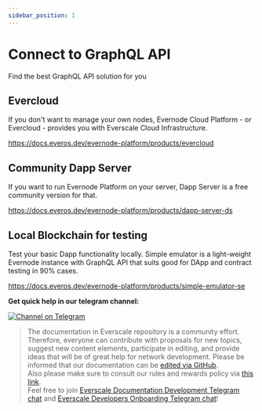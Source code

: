 ```yaml
---
sidebar_position: 1
---
```


# Connect to GraphQL API

Find the best GraphQL API solution for you

## Evercloud 

If you don't want to manage your own nodes, Evernode Cloud Platform - or Evercloud - provides you with Everscale Cloud Infrastructure. 

https://docs.everos.dev/evernode-platform/products/evercloud

## Community Dapp Server
If you want to run Evernode Platform on your server, Dapp Server is a free community version for that.

https://docs.everos.dev/evernode-platform/products/dapp-server-ds 

## Local Blockchain for testing
Test your basic Dapp functionality locally. Simple emulator is a light-weight Evernode instance with GraphQL API that suits good for DApp and contract testing in 90% cases.

https://docs.everos.dev/evernode-platform/products/simple-emulator-se

**Get quick help in our telegram channel:**

[![Channel on Telegram](https://img.shields.io/badge/chat-on%20telegram-9cf.svg)](https://t.me/ever\_sdk)



>  The documentation in Everscale repository is a community effort. Therefore, everyone can contribute with proposals for new topics, suggest new content elements, participate in editing, and provide ideas that will be of great help for network development.
Please be informed that our documentation can be [edited via GitHub](https://github.com/everscale-org/docs/issues).  
  Also please make sure to consult our rules and rewards policy via [this link](https://docs.everscale.network/contribute/hot-streams/documentations).  
  Feel free to join [Everscale Documentation Development Telegram chat](https://t.me/+C2IpQXWZtCwxYzEy) and [Everscale Developers Onboarding Telegram chat](https://t.me/+Vca1Gs6uPzIyNWVi)!